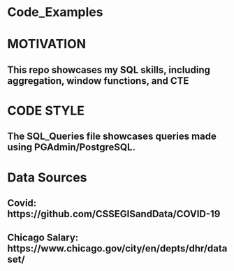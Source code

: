 # Code_Examples

<h1>MOTIVATION</h1>

<h2>This repo showcases my SQL skills, including aggregation, window functions, and CTE </h2>

<h1>CODE STYLE</h1>

<h2> The SQL_Queries file showcases queries made using PGAdmin/PostgreSQL.</h2>

<h1>Data Sources</h1>
<h2>Covid: https://github.com/CSSEGISandData/COVID-19</h2>
<h2> Chicago Salary: https://www.chicago.gov/city/en/depts/dhr/dataset/</h2>
